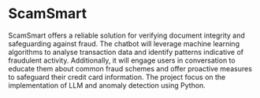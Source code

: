 # ScamSmart
ScamSmart offers a reliable solution for verifying document integrity and safeguarding against fraud. The chatbot will leverage machine learning algorithms to analyse transaction data and identify patterns indicative of fraudulent activity. Additionally, it will engage users in conversation to educate them about common fraud schemes and offer proactive measures to safeguard their credit card information. The project focus on the implementation of LLM and anomaly detection using Python.
